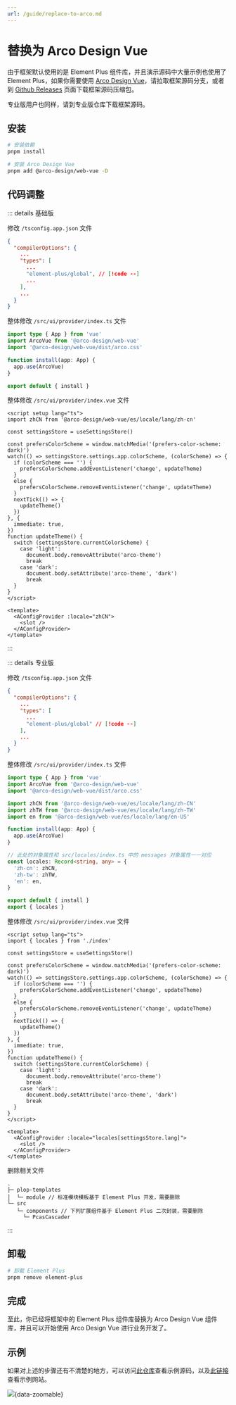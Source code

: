 ```yaml
---
url: /guide/replace-to-arco.md
---
```

# 替换为 Arco Design Vue

由于框架默认使用的是 Element Plus 组件库，并且演示源码中大量示例也使用了 Element Plus，如果你需要使用 [Arco Design Vue](https://arco.design/vue/docs/start)，请拉取框架源码分支，或者到 [Github Releases](https://github.com/fantastic-admin/basic/releases) 页面下载框架源码压缩包。

专业版用户也同样，请到专业版仓库下载框架源码。

## 安装

```sh
# 安装依赖
pnpm install

# 安装 Arco Design Vue
pnpm add @arco-design/web-vue -D
```

## 代码调整

::: details 基础版

修改 `/tsconfig.app.json` 文件

```json
{
  "compilerOptions": {
    ...
    "types": [
      ...
      "element-plus/global", // [!code --]
      ...
    ],
    ...
  }
}
```

整体修改 `/src/ui/provider/index.ts` 文件

```ts
import type { App } from 'vue'
import ArcoVue from '@arco-design/web-vue'
import '@arco-design/web-vue/dist/arco.css'

function install(app: App) {
  app.use(ArcoVue)
}

export default { install }
```

整体修改 `/src/ui/provider/index.vue` 文件

```vue
<script setup lang="ts">
import zhCN from '@arco-design/web-vue/es/locale/lang/zh-cn'

const settingsStore = useSettingsStore()

const prefersColorScheme = window.matchMedia('(prefers-color-scheme: dark)')
watch(() => settingsStore.settings.app.colorScheme, (colorScheme) => {
  if (colorScheme === '') {
    prefersColorScheme.addEventListener('change', updateTheme)
  }
  else {
    prefersColorScheme.removeEventListener('change', updateTheme)
  }
  nextTick(() => {
    updateTheme()
  })
}, {
  immediate: true,
})
function updateTheme() {
  switch (settingsStore.currentColorScheme) {
    case 'light':
      document.body.removeAttribute('arco-theme')
      break
    case 'dark':
      document.body.setAttribute('arco-theme', 'dark')
      break
  }
}
</script>

<template>
  <AConfigProvider :locale="zhCN">
    <slot />
  </AConfigProvider>
</template>
```

:::

::: details 专业版

修改 `/tsconfig.app.json` 文件

```json
{
  "compilerOptions": {
    ...
    "types": [
      ...
      "element-plus/global" // [!code --]
    ],
    ...
  }
}
```

整体修改 `/src/ui/provider/index.ts` 文件

```ts
import type { App } from 'vue'
import ArcoVue from '@arco-design/web-vue'
import '@arco-design/web-vue/dist/arco.css'

import zhCN from '@arco-design/web-vue/es/locale/lang/zh-CN'
import zhTW from '@arco-design/web-vue/es/locale/lang/zh-TW'
import en from '@arco-design/web-vue/es/locale/lang/en-US'

function install(app: App) {
  app.use(ArcoVue)
}

// 此处的对象属性和 src/locales/index.ts 中的 messages 对象属性一一对应
const locales: Record<string, any> = {
  'zh-cn': zhCN,
  'zh-tw': zhTW,
  'en': en,
}

export default { install }
export { locales }
```

整体修改 `/src/ui/provider/index.vue` 文件

```vue
<script setup lang="ts">
import { locales } from './index'

const settingsStore = useSettingsStore()

const prefersColorScheme = window.matchMedia('(prefers-color-scheme: dark)')
watch(() => settingsStore.settings.app.colorScheme, (colorScheme) => {
  if (colorScheme === '') {
    prefersColorScheme.addEventListener('change', updateTheme)
  }
  else {
    prefersColorScheme.removeEventListener('change', updateTheme)
  }
  nextTick(() => {
    updateTheme()
  })
}, {
  immediate: true,
})
function updateTheme() {
  switch (settingsStore.currentColorScheme) {
    case 'light':
      document.body.removeAttribute('arco-theme')
      break
    case 'dark':
      document.body.setAttribute('arco-theme', 'dark')
      break
  }
}
</script>

<template>
  <AConfigProvider :locale="locales[settingsStore.lang]">
    <slot />
  </AConfigProvider>
</template>
```

删除相关文件

```
.
├─ plop-templates
│  └─ module // 标准模块模板基于 Element Plus 开发，需要删除
└─ src
   └─ components // 下列扩展组件基于 Element Plus 二次封装，需要删除
     └─ PcasCascader
```

:::

## 卸载

```sh
# 卸载 Element Plus
pnpm remove element-plus
```

## 完成

至此，你已经将框架中的 Element Plus 组件库替换为 Arco Design Vue 组件库，并且可以开始使用 Arco Design Vue 进行业务开发了。

## 示例

如果对上述的步骤还有不清楚的地方，可以访问[此仓库](https://github.com/fantastic-admin/arco-example)查看示例源码，以及[此链接](https://fantastic-admin.hurui.me/arco-example/)查看示例网站。

![](/ui-arco.png){data-zoomable}
